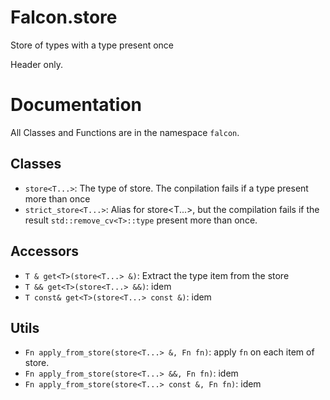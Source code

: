 # Falcon.store
Store of types with a type present once

Header only.


# Documentation

All Classes and Functions are in the namespace `falcon`.

## Classes
- `store<T...>`: The type of store. The conpilation fails if a type present more than once
- `strict_store<T...>`: Alias for store<T...>, but the compilation fails if the result `std::remove_cv<T>::type` present more than once.

## Accessors
- `T & get<T>(store<T...> &)`: Extract the type item from the store
- `T && get<T>(store<T...> &&)`: idem
- `T const& get<T>(store<T...> const &)`: idem

## Utils
- `Fn apply_from_store(store<T...> &, Fn fn)`: apply `fn` on each item of store.
- `Fn apply_from_store(store<T...> &&, Fn fn)`: idem
- `Fn apply_from_store(store<T...> const &, Fn fn)`: idem
